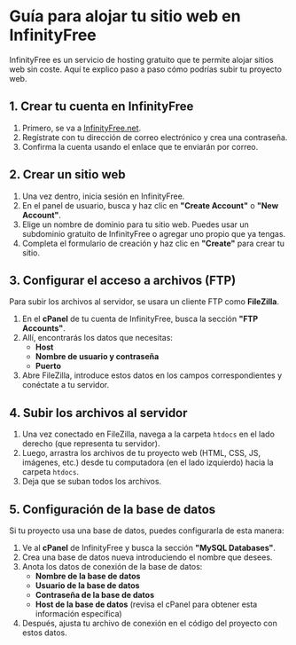 # Guía para alojar tu sitio web en InfinityFree

InfinityFree es un servicio de hosting gratuito que te permite alojar sitios web sin coste. Aquí te explico paso a paso cómo podrías subir tu proyecto web.

## 1. Crear tu cuenta en InfinityFree

1. Primero, se va a [InfinityFree.net](https://www.infinityfree.net/).
2. Regístrate con tu dirección de correo electrónico y crea una contraseña.
3. Confirma la cuenta usando el enlace que te enviarán por correo.

## 2. Crear un sitio web

1. Una vez dentro, inicia sesión en InfinityFree.
2. En el panel de usuario, busca y haz clic en **"Create Account"** o **"New Account"**.
3. Elige un nombre de dominio para tu sitio web. Puedes usar un subdominio gratuito de InfinityFree o agregar uno propio que ya tengas.
4. Completa el formulario de creación y haz clic en **"Create"** para crear tu sitio.

## 3. Configurar el acceso a archivos (FTP)

Para subir los archivos al servidor, se usara un cliente FTP como **FileZilla**.

1. En el **cPanel** de tu cuenta de InfinityFree, busca la sección **"FTP Accounts"**.
2. Allí, encontrarás los datos que necesitas:
   - **Host**
   - **Nombre de usuario y contraseña**
   - **Puerto**
3. Abre FileZilla, introduce estos datos en los campos correspondientes y conéctate a tu servidor.

## 4. Subir los archivos al servidor

1. Una vez conectado en FileZilla, navega a la carpeta `htdocs` en el lado derecho (que representa tu servidor).
2. Luego, arrastra los archivos de tu proyecto web (HTML, CSS, JS, imágenes, etc.) desde tu computadora (en el lado izquierdo) hacia la carpeta `htdocs`.
3. Deja que se suban todos los archivos.

## 5. Configuración de la base de datos

Si tu proyecto usa una base de datos, puedes configurarla de esta manera:

1. Ve al **cPanel** de InfinityFree y busca la sección **"MySQL Databases"**.
2. Crea una base de datos nueva introduciendo el nombre que desees.
3. Anota los datos de conexión de la base de datos:
   - **Nombre de la base de datos**
   - **Usuario de la base de datos**
   - **Contraseña de la base de datos**
   - **Host de la base de datos** (revisa el cPanel para obtener esta información específica)
4. Después, ajusta tu archivo de conexión en el código del proyecto con estos datos.
